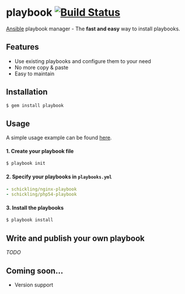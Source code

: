 playbook [![Build Status](https://travis-ci.org/schickling/playbook.png?branch=master)](https://travis-ci.org/schickling/playbook)
========

[Ansible](www.ansibleworks.com) playbook manager - The **fast and easy** way to install playbooks.

## Features
* Use existing playbooks and configure them to your need
* No more copy & paste
* Easy to maintain

## Installation

```sh
$ gem install playbook
```

## Usage

A simple usage example can be found [here](https://github.com/schickling/playbook-example).

#### 1. Create your playbook file
```sh
$ playbook init
```

#### 2. Specify your playbooks in `playbooks.yml`
```yml
- schickling/nginx-playbook
- schickling/php54-playbook
```

#### 3. Install the playbooks
```sh
$ playbook install
```

## Write and publish your own playbook

*TODO*

## Coming soon...
* Version support


